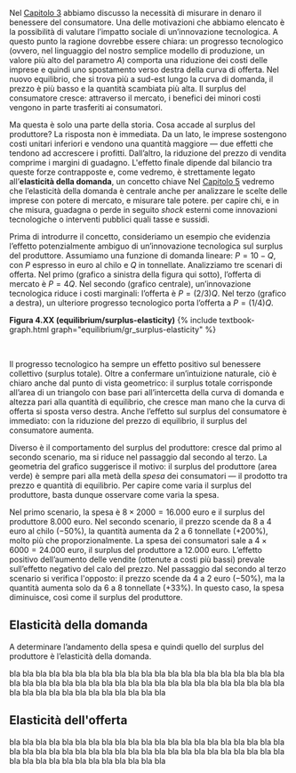 






Nel <a href="{{ site.baseurl }}/it/I/2/4">Capitolo 3</a> abbiamo discusso la necessità di misurare in denaro il benessere del consumatore. Una delle motivazioni che abbiamo elencato è la possibilità di valutare l’impatto sociale di un’innovazione tecnologica. A questo punto la ragione dovrebbe essere chiara: un progresso tecnologico (ovvero, nel linguaggio del nostro semplice modello di produzione, un valore più alto del parametro $A$) comporta una riduzione dei costi delle imprese e quindi uno spostamento verso destra della curva di offerta. Nel nuovo equilibrio, che si trova più a sud-est lungo la curva di domanda, il prezzo è più basso e la quantità scambiata più alta. Il surplus del consumatore cresce: attraverso il mercato, i benefici dei minori costi vengono in parte trasferiti ai consumatori.

Ma questa è solo una parte della storia. Cosa accade al surplus del produttore? La risposta non è immediata. Da un lato, le imprese sostengono costi unitari inferiori e vendono una quantità maggiore — due effetti che tendono ad accrescere i profitti. Dall’altro, la riduzione del prezzo di vendita comprime i margini di guadagno. L'effetto finale dipende dal bilancio tra queste forze contrapposte e, come vedremo, è strettamente legato all’<b>elasticità della domanda</b>, un concetto chiave
<span class="marginnote">
Nel <a href="{{ site.baseurl }}/it/II/5">Capitolo 5</a> vedremo che l’elasticità della domanda è centrale anche per analizzare le scelte delle imprese con potere di mercato, e misurare tale potere.
</span>
per capire chi, e in che misura, guadagna o perde in seguito <i>shock</i> esterni come innovazioni tecnologiche o interventi pubblici quali tasse e sussidi.


Prima di introdurre il concetto, consideriamo un esempio che evidenzia l’effetto potenzialmente ambiguo di un’innovazione tecnologica sul surplus del produttore. Assumiamo una funzione di domanda lineare: $P = 10 - Q$, con $P$ espresso in euro al chilo e $Q$ in tonnellate. Analizziamo tre scenari di offerta. Nel primo (grafico a sinistra della figura qui sotto), l’offerta di mercato è  $P = 4Q$. Nel secondo (grafico centrale), un’innovazione tecnologica riduce i costi marginali: l’offerta è $P = (2/3)Q$. Nel terzo (grafico a destra), un ulteriore progresso tecnologico porta l’offerta a $P = (1/4)Q$.

<a id="gr_equilibrium/surplus-elasticity"><strong>Figura 4.XX (equilibrium/surplus-elasticity)</strong></a>
{% include textbook-graph.html graph="equilibrium/gr_surplus-elasticity" %}

<br>

Il progresso tecnologico ha sempre un effetto positivo sul benessere collettivo (surplus totale). Oltre a confermare un’intuizione naturale, ciò è chiaro anche dal punto di vista geometrico: il surplus totale corrisponde all’area di un triangolo con base pari all’intercetta della curva di domanda e altezza pari alla quantità di equilibrio, che cresce man mano che la curva di offerta si sposta verso destra. Anche l’effetto sul surplus del consumatore è immediato: con la riduzione del prezzo di equilibrio, il surplus del consumatore aumenta.

Diverso è il comportamento del surplus del produttore: cresce dal primo al secondo scenario, ma si riduce nel passaggio dal secondo al terzo. La geometria del grafico suggerisce il motivo: il surplus del produttore (area verde) è sempre pari alla metà della <i>spesa</i> dei consumatori — il prodotto tra prezzo e quantità di equilibrio. Per capire come varia il surplus del produttore, basta dunque osservare come varia la spesa.

Nel primo scenario, la spesa è $8 \times 2000 = 16.000$ euro e il surplus del produttore $8.000$ euro. Nel secondo scenario, il prezzo scende da 8 a 4 euro al chilo (−50%), la quantità aumenta da 2 a 6 tonnellate (+200%), molto più che proporzionalmente. La spesa dei consumatori sale a $4 \times 6000 = 24.000$ euro, il surplus del produttore a $12.000$ euro. L’effetto positivo dell’aumento delle vendite (ottenute a costi più bassi) prevale sull’effetto negativo del calo del prezzo. Nel passaggio dal secondo al terzo scenario si verifica l'opposto: il prezzo scende da 4 a 2 euro (−50%), ma la quantità aumenta solo da 6 a 8 tonnellate (+33%). In questo caso, la spesa diminuisce, così come il surplus del produttore.




<h2 id="subsec_elasticity-expenditure">Elasticità della domanda</h2>

A determinare l’andamento della spesa e quindi quello del surplus del produttore è l’elasticità della domanda.

bla bla bla bla bla bla bla bla bla bla bla bla bla bla bla bla bla bla bla bla bla bla bla bla bla bla bla bla bla bla bla bla bla bla bla bla bla bla bla bla bla bla bla bla bla bla bla bla bla bla bla bla bla bla 











<h2 id="subsec_elasticity-supply">Elasticità dell'offerta</h2>

bla bla bla bla bla bla bla bla bla bla bla bla bla bla bla bla bla bla bla bla bla bla bla bla bla bla bla bla bla bla bla bla bla bla bla bla bla bla bla bla bla bla bla bla bla bla bla bla bla bla bla bla bla bla 